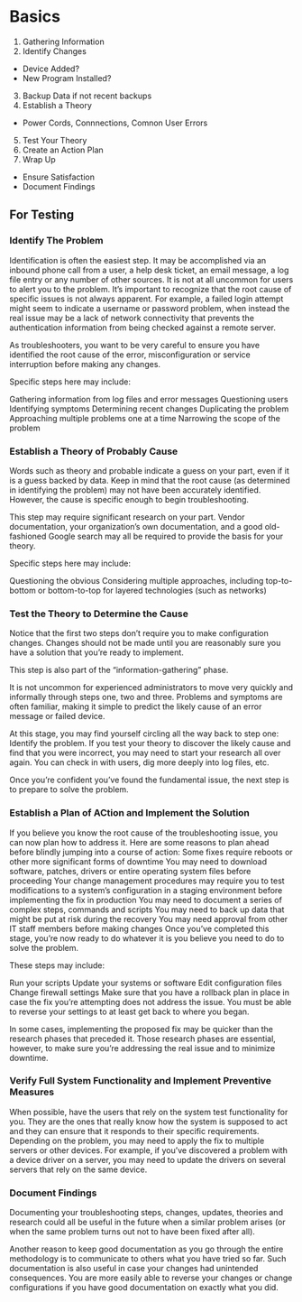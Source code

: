 # Basics

1. Gathering Information
2. Identify Changes
  * Device Added?
  * New Program Installed?
3. Backup Data if not recent backups
4. Establish a Theory
  * Power Cords, Connnections, Comnon User Errors
5. Test Your Theory
6. Create an Action Plan
7. Wrap Up
  * Ensure Satisfaction
  * Document Findings

## For Testing

### Identify The Problem
Identification is often the easiest step. It may be accomplished via an inbound phone call from a user, a help desk ticket, an email message, a log file entry or any number of other sources. It is not at all uncommon for users to alert you to the problem.
It’s important to recognize that the root cause of specific issues is not always apparent. For example, a failed login attempt might seem to indicate a username or password problem, when instead the real issue may be a lack of network connectivity that prevents the authentication information from being checked against a remote server.

As troubleshooters, you want to be very careful to ensure you have identified the root cause of the error, misconfiguration or service interruption before making any changes.

Specific steps here may include:

Gathering information from log files and error messages
Questioning users
Identifying symptoms
Determining recent changes
Duplicating the problem
Approaching multiple problems one at a time
Narrowing the scope of the problem

### Establish a Theory of Probably Cause
	
Words such as theory and probable indicate a guess on your part, even if it is a guess backed by data. Keep in mind that the root cause (as determined in identifying the problem) may not have been accurately identified. However, the cause is specific enough to begin troubleshooting.

This step may require significant research on your part. Vendor documentation, your organization’s own documentation, and a good old-fashioned Google search may all be required to provide the basis for your theory.

Specific steps here may include:

Questioning the obvious
Considering multiple approaches, including top-to-bottom or bottom-to-top for layered technologies (such as networks)

### Test the Theory to Determine the Cause

Notice that the first two steps don’t require you to make configuration changes. Changes should not be made until you are reasonably sure you have a solution that you’re ready to implement.

This step is also part of the “information-gathering” phase.

It is not uncommon for experienced administrators to move very quickly and informally through steps one, two and three. Problems and symptoms are often familiar, making it simple to predict the likely cause of an error message or failed device.

At this stage, you may find yourself circling all the way back to step one: Identify the problem. If you test your theory to discover the likely cause and find that you were incorrect, you may need to start your research all over again. You can check in with users, dig more deeply into log files, etc.

Once you’re confident you’ve found the fundamental issue, the next step is to prepare to solve the problem.

### Establish a Plan of ACtion and Implement the Solution

If you believe you know the root cause of the troubleshooting issue, you can now plan how to address it. Here are some reasons to plan ahead before blindly jumping into a course of action:
Some fixes require reboots or other more significant forms of downtime
You may need to download software, patches, drivers or entire operating system files before proceeding
Your change management procedures may require you to test modifications to a system’s configuration in a staging environment before implementing the fix in production
You may need to document a series of complex steps, commands and scripts
You may need to back up data that might be put at risk during the recovery
You may need approval from other IT staff members before making changes
Once you’ve completed this stage, you’re now ready to do whatever it is you believe you need to do to solve the problem.

These steps may include:

Run your scripts
Update your systems or software
Edit configuration files
Change firewall settings
Make sure that you have a rollback plan in place in case the fix you’re attempting does not address the issue. You must be able to reverse your settings to at least get back to where you began.

In some cases, implementing the proposed fix may be quicker than the research phases that preceded it. Those research phases are essential, however, to make sure you’re addressing the real issue and to minimize downtime.

### Verify Full System Functionality and Implement Preventive Measures	

When possible, have the users that rely on the system test functionality for you. They are the ones that really know how the system is supposed to act and they can ensure that it responds to their specific requirements.
Depending on the problem, you may need to apply the fix to multiple servers or other devices. For example, if you’ve discovered a problem with a device driver on a server, you may need to update the drivers on several servers that rely on the same device.

### Document Findings

Documenting your troubleshooting steps, changes, updates, theories and research could all be useful in the future when a similar problem arises (or when the same problem turns out not to have been fixed after all).

Another reason to keep good documentation as you go through the entire methodology is to communicate to others what you have tried so far. Such documentation is also useful in case your changes had unintended consequences. You are more easily able to reverse your changes or change configurations if you have good documentation on exactly what you did.
